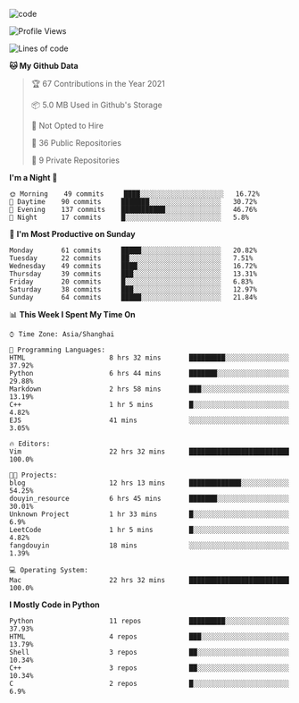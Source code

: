 
<!--
**liuyaanng/liuyaanng** is a ✨ _special_ ✨ repository because its `README.md` (this file) appears on your GitHub profile.

Here are some ideas to get you started:

- 🔭 I’m currently working on ...
- 🌱 I’m currently learning ...
- 👯 I’m looking to collaborate on ...
- 🤔 I’m looking for help with ...
- 💬 Ask me about ...
- 📫 How to reach me: ...
- 😄 Pronouns: ...
- ⚡ Fun fact: ...
-->


![code](https://cdn.jsdelivr.net/gh/liuyaanng/liuyaanng@1.0/code.gif) 

<!--START_SECTION:waka-->
![Profile Views](http://img.shields.io/badge/Profile%20Views-2-blue)

![Lines of code](https://img.shields.io/badge/From%20Hello%20World%20I%27ve%20Written-5.3%20million%20lines%20of%20code-blue)

**🐱 My Github Data** 

> 🏆 67 Contributions in the Year 2021
 > 
> 📦 5.0 MB Used in Github's Storage 
 > 
> 🚫 Not Opted to Hire
 > 
> 📜 36 Public Repositories 
 > 
> 🔑 9 Private Repositories  
 > 
**I'm a Night 🦉** 

```text
🌞 Morning    49 commits     ████░░░░░░░░░░░░░░░░░░░░░   16.72% 
🌆 Daytime    90 commits     ███████░░░░░░░░░░░░░░░░░░   30.72% 
🌃 Evening    137 commits    ███████████░░░░░░░░░░░░░░   46.76% 
🌙 Night      17 commits     █░░░░░░░░░░░░░░░░░░░░░░░░   5.8%

```
📅 **I'm Most Productive on Sunday** 

```text
Monday       61 commits     █████░░░░░░░░░░░░░░░░░░░░   20.82% 
Tuesday      22 commits     ██░░░░░░░░░░░░░░░░░░░░░░░   7.51% 
Wednesday    49 commits     ████░░░░░░░░░░░░░░░░░░░░░   16.72% 
Thursday     39 commits     ███░░░░░░░░░░░░░░░░░░░░░░   13.31% 
Friday       20 commits     █░░░░░░░░░░░░░░░░░░░░░░░░   6.83% 
Saturday     38 commits     ███░░░░░░░░░░░░░░░░░░░░░░   12.97% 
Sunday       64 commits     █████░░░░░░░░░░░░░░░░░░░░   21.84%

```


📊 **This Week I Spent My Time On** 

```text
⌚︎ Time Zone: Asia/Shanghai

💬 Programming Languages: 
HTML                     8 hrs 32 mins       █████████░░░░░░░░░░░░░░░░   37.92% 
Python                   6 hrs 44 mins       ███████░░░░░░░░░░░░░░░░░░   29.88% 
Markdown                 2 hrs 58 mins       ███░░░░░░░░░░░░░░░░░░░░░░   13.19% 
C++                      1 hr 5 mins         █░░░░░░░░░░░░░░░░░░░░░░░░   4.82% 
EJS                      41 mins             ░░░░░░░░░░░░░░░░░░░░░░░░░   3.05%

🔥 Editors: 
Vim                      22 hrs 32 mins      █████████████████████████   100.0%

🐱‍💻 Projects: 
blog                     12 hrs 13 mins      █████████████░░░░░░░░░░░░   54.25% 
douyin_resource          6 hrs 45 mins       ███████░░░░░░░░░░░░░░░░░░   30.01% 
Unknown Project          1 hr 33 mins        █░░░░░░░░░░░░░░░░░░░░░░░░   6.9% 
LeetCode                 1 hr 5 mins         █░░░░░░░░░░░░░░░░░░░░░░░░   4.82% 
fangdouyin               18 mins             ░░░░░░░░░░░░░░░░░░░░░░░░░   1.39%

💻 Operating System: 
Mac                      22 hrs 32 mins      █████████████████████████   100.0%

```

**I Mostly Code in Python** 

```text
Python                   11 repos            █████████░░░░░░░░░░░░░░░░   37.93% 
HTML                     4 repos             ███░░░░░░░░░░░░░░░░░░░░░░   13.79% 
Shell                    3 repos             ██░░░░░░░░░░░░░░░░░░░░░░░   10.34% 
C++                      3 repos             ██░░░░░░░░░░░░░░░░░░░░░░░   10.34% 
C                        2 repos             █░░░░░░░░░░░░░░░░░░░░░░░░   6.9%

```



<!--END_SECTION:waka-->

